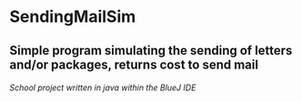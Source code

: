# SendingMailSim
## Simple program simulating the sending of letters and/or packages, returns cost to send mail
###### School project written in java within the BlueJ IDE
